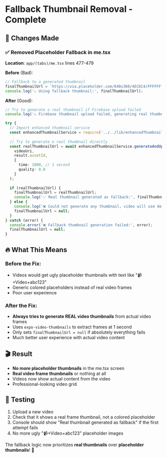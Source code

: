 # Fallback Thumbnail Removal - Complete

## 🎯 Changes Made

### ✅ Removed Placeholder Fallback in me.tsx
**Location**: `app/(tabs)/me.tsx` lines 477-479

**Before** (Bad):
```typescript
// Fallback to a generated thumbnail
finalThumbnailUrl = `https://via.placeholder.com/640x360/4ECDC4/FFFFFF?text=📹+Video+${result.assetId.slice(-6)}`;
console.log('⚠️ Using fallback thumbnail:', finalThumbnailUrl);
```

**After** (Good):
```typescript
// Try to generate a real thumbnail if Firebase upload failed
console.log('⚠️ Firebase thumbnail upload failed, generating real thumbnail...');

try {
  // Import enhanced thumbnail service
  const enhancedThumbnailService = require('../../lib/enhancedThumbnailService').default;
  
  // Try to generate a real thumbnail directly
  const realThumbnailUrl = await enhancedThumbnailService.generateAndUploadThumbnail(
    videoUri,
    result.assetId,
    {
      time: 1000, // 1 second
      quality: 0.8
    }
  );
  
  if (realThumbnailUrl) {
    finalThumbnailUrl = realThumbnailUrl;
    console.log('✅ Real thumbnail generated as fallback:', finalThumbnailUrl);
  } else {
    console.log('❌ Could not generate any thumbnail, video will use default');
    finalThumbnailUrl = null;
  }
} catch (error) {
  console.error('❌ Fallback thumbnail generation failed:', error);
  finalThumbnailUrl = null;
}
```

## 🔥 What This Means

### Before the Fix:
- Videos would get ugly placeholder thumbnails with text like "📹+Video+abc123"
- Generic colored placeholders instead of real video frames
- Poor user experience

### After the Fix:
- **Always tries to generate REAL video thumbnails** from actual video frames
- Uses `expo-video-thumbnails` to extract frames at 1 second
- Only sets `finalThumbnailUrl = null` if absolutely everything fails
- Much better user experience with actual video content

## 🎬 Result
- **No more placeholder thumbnails** in the me.tsx screen
- **Real video frame thumbnails** or nothing at all
- Videos now show actual content from the video
- Professional-looking video grid

## 🧪 Testing
1. Upload a new video
2. Check that it shows a real frame thumbnail, not a colored placeholder
3. Console should show "Real thumbnail generated as fallback" if the first attempt fails
4. No more ugly "📹+Video+abc123" placeholder images

The fallback logic now prioritizes **real thumbnails** over **placeholder thumbnails**! 🎉
